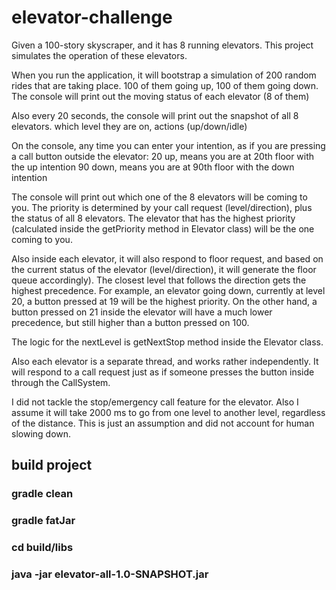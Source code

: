 # elevator-challenge

Given a 100-story skyscraper, and it has 8 running elevators. This project simulates the operation of these elevators.

When you run the application, it will bootstrap a simulation of 200 random rides that are taking place. 100 of them going up, 100 of them going down. The console will print out the moving status of each elevator (8 of them)

Also every 20 seconds, the console will print out the snapshot of all 8 elevators. which level they are on, actions (up/down/idle)

On the console, any time you can enter your intention, as if you are pressing a call button outside the elevator:
20 up, means you are at 20th floor with the up intention
90 down, means you are at 90th floor with the down intention

The console will print out which one of the 8 elevators will be coming to you. The priority is determined by your call request (level/direction), plus the status of all 8 elevators. The elevator that has the highest priority (calculated inside the getPriority method in Elevator class) will be the one coming to you.

Also inside each elevator, it will also respond to floor request, and based on the current status of the elevator (level/direction), it will generate the floor queue accordingly). The closest level that follows the direction gets the highest precedence. For example, an elevator going down, currently at level 20, a button pressed at 19 will be the highest priority. On the other hand, a button pressed on 21 inside the elevator will have a much lower precedence, but still higher than a button pressed on 100.

The logic for the nextLevel is getNextStop method inside the Elevator class.

Also each elevator is a separate thread, and works rather independently. It will respond to a call request just as if someone presses the button inside through the CallSystem.

I did not tackle the stop/emergency call feature for the elevator. Also I assume it will take 2000 ms to go from one level to another level, regardless of the distance. This is just an assumption and did not account for human slowing down.

## build project
### gradle clean
### gradle fatJar
### cd build/libs
### java -jar elevator-all-1.0-SNAPSHOT.jar

